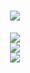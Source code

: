 <div align="center">
  <h1 align="center"> <img src="https://readme-typing-svg.herokuapp.com/?lines=欢迎来到我的github;Hi welcome to there 👋"> </a> </h1>
</div>


<!--
**wormflesh/wormflesh** is a ✨ _special_ ✨ repository because its `README.md` (this file) appears on your GitHub profile.

Here are some ideas to get you started:

- 🔭 I’m currently working on ...
- 🌱 I’m currently learning ...
- 👯 I’m looking to collaborate on ...
- 🤔 I’m looking for help with ...
- 💬 Ask me about ...
- 📫 How to reach me: ...
- 😄 Pronouns: ...
- ⚡ Fun fact: ...
-->
<div align="center"> <img src="https://metrics.lecoq.io/wormflesh?template=classic&config.timezone=Asia%2FShanghai" /> </div>

<div align="center"> <img src="https://github-readme-streak-stats.herokuapp.com/?user=wormflesh" /> </div>
<div align="center"> <img src="https://activity-graph.herokuapp.com/graph?username=wormflesh" /> </div>

